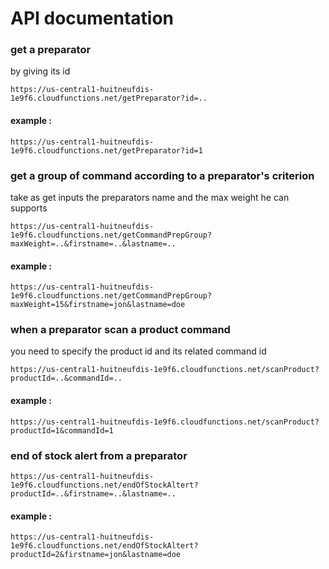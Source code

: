 API documentation
=================

###  get a preparator
by giving its id

```
https://us-central1-huitneufdis-1e9f6.cloudfunctions.net/getPreparator?id=..
```

#### example : 
```
https://us-central1-huitneufdis-1e9f6.cloudfunctions.net/getPreparator?id=1
```

### get a group of command according to a preparator's criterion

take as get inputs the preparators name and the max weight he can supports

```
https://us-central1-huitneufdis-1e9f6.cloudfunctions.net/getCommandPrepGroup?maxWeight=..&firstname=..&lastname=..
```

#### example :

```
https://us-central1-huitneufdis-1e9f6.cloudfunctions.net/getCommandPrepGroup?maxWeight=15&firstname=jon&lastname=doe
```

### when a preparator scan a product command
you need to specify the product id and its related command id

```
https://us-central1-huitneufdis-1e9f6.cloudfunctions.net/scanProduct?productId=..&commandId=..
```

#### example :
```
https://us-central1-huitneufdis-1e9f6.cloudfunctions.net/scanProduct?productId=1&commandId=1
```

### end of stock alert from a preparator

```
https://us-central1-huitneufdis-1e9f6.cloudfunctions.net/endOfStockAltert?productId=..&firstname=..&lastname=..
```

#### example :
```
https://us-central1-huitneufdis-1e9f6.cloudfunctions.net/endOfStockAltert?productId=2&firstname=jon&lastname=doe
```